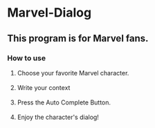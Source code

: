 # Marvel-Dialog

## This program is for Marvel fans.

### How to use
1. Choose your favorite Marvel character.
<br><br>
1. Write your context
<br><br>
1. Press the Auto Complete Button.
<br><br>
1. Enjoy the character's dialog!